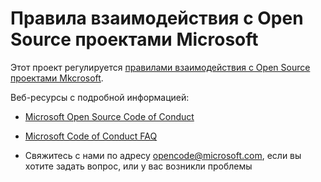 # Правила взаимодействия с Open Source проектами Microsoft

Этот проект регулируется [правилами взаимодействия с Open Source проектами Mkcrosoft](https://opensource.microsoft.com/codeofconduct/).

Веб-ресурсы с подробной информацией:

- [Microsoft Open Source Code of Conduct](https://opensource.microsoft.com/codeofconduct/)
- [Microsoft Code of Conduct FAQ](https://opensource.microsoft.com/codeofconduct/faq/)
- Свяжитесь с нами по адресу  [opencode@microsoft.com](mailto:opencode@microsoft.com), если вы хотите задать вопрос, или у вас возникли проблемы
